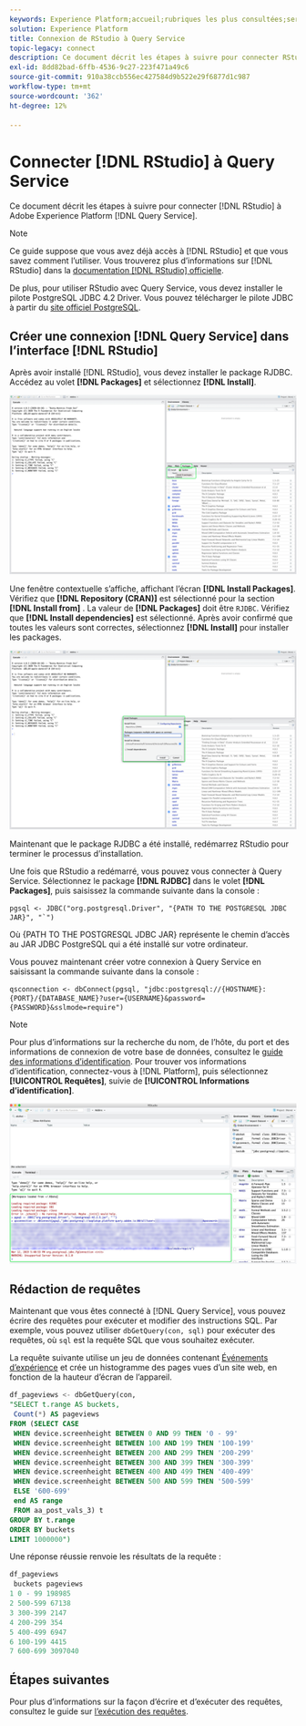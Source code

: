 ```yaml
---
keywords: Experience Platform;accueil;rubriques les plus consultées;service de requête;service de requête;RStudio;studio;se connecter au service de requête;
solution: Experience Platform
title: Connexion de RStudio à Query Service
topic-legacy: connect
description: Ce document décrit les étapes à suivre pour connecter RStudio à Adobe Experience Platform Query Service.
exl-id: 8dd82bad-6ffb-4536-9c27-223f471a49c6
source-git-commit: 910a38ccb556ec427584d9b522e29f6877d1c987
workflow-type: tm+mt
source-wordcount: '362'
ht-degree: 12%

---
```


# Connecter [!DNL RStudio] à Query Service

Ce document décrit les étapes à suivre pour connecter [!DNL RStudio] à Adobe Experience Platform [!DNL Query Service].

>[!NOTE]
>
> Ce guide suppose que vous avez déjà accès à [!DNL RStudio] et que vous savez comment l’utiliser. Vous trouverez plus d’informations sur [!DNL RStudio] dans la [documentation  [!DNL RStudio] officielle](https://rstudio.com/products/rstudio/).
> 
> De plus, pour utiliser RStudio avec Query Service, vous devez installer le pilote PostgreSQL JDBC 4.2 Driver. Vous pouvez télécharger le pilote JDBC à partir du [site officiel PostgreSQL](https://jdbc.postgresql.org/download.html).

## Créer une connexion [!DNL Query Service] dans l’interface [!DNL RStudio]

Après avoir installé [!DNL RStudio], vous devez installer le package RJDBC. Accédez au volet **[!DNL Packages]** et sélectionnez **[!DNL Install]**.

![](../images/clients/rstudio/install-package.png)

Une fenêtre contextuelle s’affiche, affichant l’écran **[!DNL Install Packages]**. Vérifiez que **[!DNL Repository (CRAN)]** est sélectionné pour la section **[!DNL Install from]** . La valeur de **[!DNL Packages]** doit être `RJDBC`. Vérifiez que **[!DNL Install dependencies]** est sélectionné. Après avoir confirmé que toutes les valeurs sont correctes, sélectionnez **[!DNL Install]** pour installer les packages.

![](../images/clients/rstudio/install-jrdbc.png)

Maintenant que le package RJDBC a été installé, redémarrez RStudio pour terminer le processus d’installation.

Une fois que RStudio a redémarré, vous pouvez vous connecter à Query Service. Sélectionnez le package **[!DNL RJDBC]** dans le volet **[!DNL Packages]**, puis saisissez la commande suivante dans la console :

```console
pgsql <- JDBC("org.postgresql.Driver", "{PATH TO THE POSTGRESQL JDBC JAR}", "`")
```

Où {PATH TO THE POSTGRESQL JDBC JAR} représente le chemin d’accès au JAR JDBC PostgreSQL qui a été installé sur votre ordinateur.

Vous pouvez maintenant créer votre connexion à Query Service en saisissant la commande suivante dans la console :

```console
qsconnection <- dbConnect(pgsql, "jdbc:postgresql://{HOSTNAME}:{PORT}/{DATABASE_NAME}?user={USERNAME}&password={PASSWORD}&sslmode=require")
```

>[!NOTE]
>
>Pour plus d’informations sur la recherche du nom, de l’hôte, du port et des informations de connexion de votre base de données, consultez le [guide des informations d’identification](../ui/credentials.md). Pour trouver vos informations d’identification, connectez-vous à [!DNL Platform], puis sélectionnez **[!UICONTROL Requêtes]**, suivie de **[!UICONTROL Informations d’identification]**.

![](../images/clients/rstudio/connection-rjdbc.png)

## Rédaction de requêtes

Maintenant que vous êtes connecté à [!DNL Query Service], vous pouvez écrire des requêtes pour exécuter et modifier des instructions SQL. Par exemple, vous pouvez utiliser `dbGetQuery(con, sql)` pour exécuter des requêtes, où `sql` est la requête SQL que vous souhaitez exécuter.

La requête suivante utilise un jeu de données contenant [Événements d’expérience](../best-practices/experience-event-queries.md) et crée un histogramme des pages vues d’un site web, en fonction de la hauteur d’écran de l’appareil.

```sql
df_pageviews <- dbGetQuery(con,
"SELECT t.range AS buckets, 
 Count(*) AS pageviews 
FROM (SELECT CASE 
 WHEN device.screenheight BETWEEN 0 AND 99 THEN '0 - 99' 
 WHEN device.screenheight BETWEEN 100 AND 199 THEN '100-199' 
 WHEN device.screenheight BETWEEN 200 AND 299 THEN '200-299' 
 WHEN device.screenheight BETWEEN 300 AND 399 THEN '300-399' 
 WHEN device.screenheight BETWEEN 400 AND 499 THEN '400-499' 
 WHEN device.screenheight BETWEEN 500 AND 599 THEN '500-599' 
 ELSE '600-699' 
 end AS range 
 FROM aa_post_vals_3) t 
GROUP BY t.range 
ORDER BY buckets 
LIMIT 1000000")
```

Une réponse réussie renvoie les résultats de la requête :

```r
df_pageviews
 buckets pageviews
1 0 - 99 198985
2 500-599 67138
3 300-399 2147
4 200-299 354
5 400-499 6947
6 100-199 4415
7 600-699 3097040
```

## Étapes suivantes

Pour plus d’informations sur la façon d’écrire et d’exécuter des requêtes, consultez le guide sur [l’exécution des requêtes](../best-practices/writing-queries.md).
